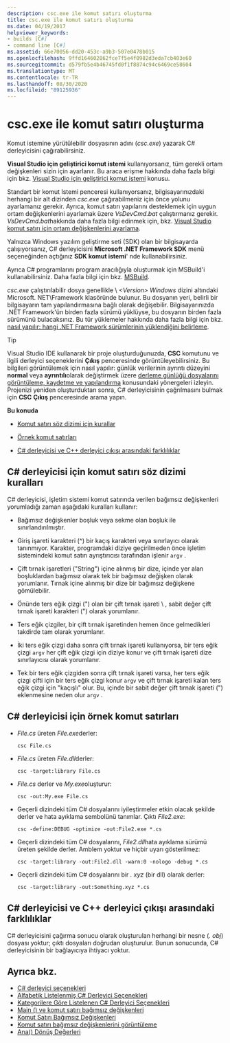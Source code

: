 ```yaml
---
description: csc.exe ile komut satırı oluşturma
title: csc.exe ile komut satırı oluşturma
ms.date: 04/19/2017
helpviewer_keywords:
- builds [C#]
- command line [C#]
ms.assetid: 66e70056-dd20-453c-a9b3-507e0478b015
ms.openlocfilehash: 9ffd164602862fce7f5e4f0982d3eda7cb403e60
ms.sourcegitcommit: d579fb5e4b46745fd0f1f8874c94c6469ce58604
ms.translationtype: MT
ms.contentlocale: tr-TR
ms.lasthandoff: 08/30/2020
ms.locfileid: "89125936"
---
```

# <a name="command-line-build-with-cscexe"></a>csc.exe ile komut satırı oluşturma

Komut istemine yürütülebilir dosyasının adını (*csc.exe*) yazarak C# derleyicisini çağırabilirsiniz.

**Visual Studio için geliştirici komut istemi** kullanıyorsanız, tüm gerekli ortam değişkenleri sizin için ayarlanır. Bu araca erişme hakkında daha fazla bilgi için bkz. [Visual Studio için geliştirici komut istemi](../../../framework/tools/developer-command-prompt-for-vs.md) konusu.

Standart bir komut Istemi penceresi kullanıyorsanız, bilgisayarınızdaki herhangi bir alt dizinden *csc.exe* çağırabilmeniz için önce yolunu ayarlamanız gerekir. Ayrıca, komut satırı yapılarını desteklemek için uygun ortam değişkenlerini ayarlamak üzere *VsDevCmd.bat* çalıştırmanız gerekir. *VsDevCmd.bat*hakkında daha fazla bilgi edinmek için, bkz. [Visual Studio komut satırı için ortam değişkenlerini ayarlama](./how-to-set-environment-variables-for-the-visual-studio-command-line.md).

Yalnızca Windows yazılım geliştirme seti (SDK) olan bir bilgisayarda çalışıyorsanız, C# derleyicisini **Microsoft .NET Framework SDK** menü seçeneğinden açtığınız **SDK komut istemi**' nde kullanabilirsiniz.

Ayrıca C# programlarını program aracılığıyla oluşturmak için MSBuild'i kullanabilirsiniz. Daha fazla bilgi için bkz. [MSBuild](/visualstudio/msbuild/msbuild).

*csc.exe* çalıştırılabilir dosya genellikle \\ *\<Version>* *Windows* dizini altındaki Microsoft. NET\Framework klasöründe bulunur. Bu dosyanın yeri, belirli bir bilgisayarın tam yapılandırmasına bağlı olarak değişebilir. Bilgisayarınızda .NET Framework'ün birden fazla sürümü yüklüyse, bu dosyanın birden fazla sürümünü bulacaksınız. Bu tür yüklemeler hakkında daha fazla bilgi için bkz. [nasıl yapılır: hangi .NET Framework sürümlerinin yüklendiğini belirleme](../../../framework/migration-guide/how-to-determine-which-versions-are-installed.md).

> [!TIP]
> Visual Studio IDE kullanarak bir proje oluşturduğunuzda, **CSC** komutunu ve ilgili derleyici seçeneklerini **Çıkış** penceresinde görüntüleyebilirsiniz. Bu bilgileri görüntülemek için nasıl yapılır: günlük verilerinin ayrıntı düzeyini **normal** veya **ayrıntılı**olarak değiştirmek üzere [derleme günlüğü dosyalarını görüntüleme, kaydetme ve yapılandırma](/visualstudio/ide/how-to-view-save-and-configure-build-log-files#to-change-the-amount-of-information-included-in-the-build-log) konusundaki yönergeleri izleyin. Projenizi yeniden oluşturduktan sonra, C# derleyicisinin çağrılmasını bulmak için **CSC** **Çıkış** penceresinde arama yapın.

 **Bu konuda**

- [Komut satırı söz dizimi için kurallar](#rules-for-command-line-syntax-for-the-c-compiler)

- [Örnek komut satırları](#sample-command-lines-for-the-c-compiler)

- [C# derleyicisi ve C++ derleyici çıkışı arasındaki farklılıklar](#differences-between-c-compiler-and-c-compiler-output)

## <a name="rules-for-command-line-syntax-for-the-c-compiler"></a>C# derleyicisi için komut satırı söz dizimi kuralları

C# derleyicisi, işletim sistemi komut satırında verilen bağımsız değişkenleri yorumladığı zaman aşağıdaki kuralları kullanır:

- Bağımsız değişkenler boşluk veya sekme olan boşluk ile sınırlandırılmıştır.

- Giriş işareti karakteri (^) bir kaçış karakteri veya sınırlayıcı olarak tanınmıyor. Karakter, programdaki diziye geçirilmeden önce işletim sistemindeki komut satırı ayrıştırıcısı tarafından işlenir `argv` .

- Çift tırnak işaretleri ("String") içine alınmış bir dize, içinde yer alan boşluklardan bağımsız olarak tek bir bağımsız değişken olarak yorumlanır. Tırnak içine alınmış bir dize bir bağımsız değişkene gömülebilir.

- Önünde ters eğik çizgi (") olan bir çift tırnak işareti \\ , sabit değer çift tırnak işareti karakteri (") olarak yorumlanır.

- Ters eğik çizgiler, bir çift tırnak işaretinden hemen önce gelmedikleri takdirde tam olarak yorumlanır.

- İki ters eğik çizgi daha sonra çift tırnak işareti kullanıyorsa, bir ters eğik çizgi `argv` her çift eğik çizgi için diziye konur ve çift tırnak işareti dize sınırlayıcısı olarak yorumlanır.

- Tek bir ters eğik çizgiden sonra çift tırnak işareti varsa, her ters eğik çizgi çifti için bir ters eğik çizgi konur `argv` ve çift tırnak işareti kalan ters eğik çizgi için "kaçışlı" olur. Bu, içinde bir sabit değer çift tırnak işareti (") eklenmesine neden olur `argv` .

## <a name="sample-command-lines-for-the-c-compiler"></a>C# derleyicisi için örnek komut satırları

- *File.cs* üreten *File.exe*derler:

  ```console
  csc File.cs
  ```

- *File.cs* üreten *File.dll*derler:

  ```console
  csc -target:library File.cs
  ```

- *File.cs* derler ve *My.exe*oluşturur:

  ```console
  csc -out:My.exe File.cs
  ```

- Geçerli dizindeki tüm C# dosyalarını iyileştirmeler etkin olacak şekilde derler ve hata ayıklama sembolünü tanımlar. Çıktı *File2.exe*:

  ```console
  csc -define:DEBUG -optimize -out:File2.exe *.cs
  ```

- Geçerli dizindeki tüm C# dosyalarını, *File2.dll*hata ayıklama sürümü üreten şekilde derler. Amblem yoktur ve hiçbir uyarı gösterilmez:

  ```console
  csc -target:library -out:File2.dll -warn:0 -nologo -debug *.cs
  ```

- Geçerli dizindeki tüm C# dosyalarını bir *. xyz* (bir dll) olarak derler:

  ```console
  csc -target:library -out:Something.xyz *.cs
  ```

## <a name="differences-between-c-compiler-and-c-compiler-output"></a>C# derleyicisi ve C++ derleyici çıkışı arasındaki farklılıklar

C# derleyicisini çağırma sonucu olarak oluşturulan herhangi bir nesne (*. obj*) dosyası yoktur; çıktı dosyaları doğrudan oluşturulur. Bunun sonucunda, C# derleyicisinin bir bağlayıcıya ihtiyacı yoktur.

## <a name="see-also"></a>Ayrıca bkz.

- [C# derleyici seçenekleri](./index.md)
- [Alfabetik Listelenmiş C# Derleyici Seçenekleri](./listed-alphabetically.md)
- [Kategorilere Göre Listelenen C# Derleyici Seçenekleri](./listed-by-category.md)
- [Main () ve komut satırı bağımsız değişkenleri](../../programming-guide/main-and-command-args/index.md)
- [Komut Satırı Bağımsız Değişkenleri](../../programming-guide/main-and-command-args/command-line-arguments.md)
- [Komut satırı bağımsız değişkenlerini görüntüleme](../../programming-guide/main-and-command-args/how-to-display-command-line-arguments.md)
- [Ana() Dönüş Değerleri](../../programming-guide/main-and-command-args/main-return-values.md)
